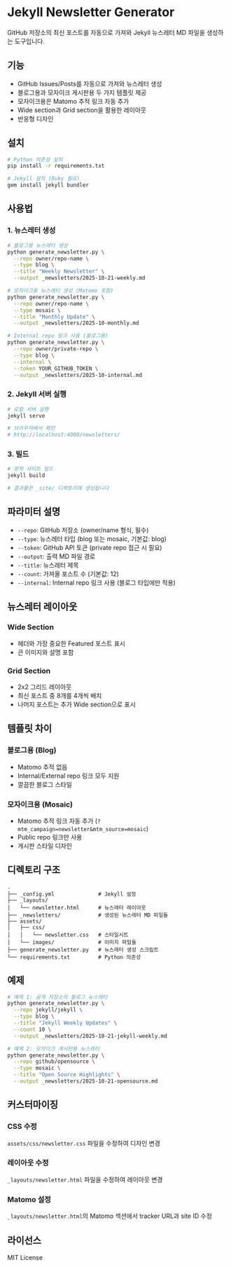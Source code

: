 # Jekyll Newsletter Generator

GitHub 저장소의 최신 포스트를 자동으로 가져와 Jekyll 뉴스레터 MD 파일을 생성하는 도구입니다.

## 기능

- GitHub Issues/Posts를 자동으로 가져와 뉴스레터 생성
- 블로그용과 모자이크 게시판용 두 가지 템플릿 제공
- 모자이크용은 Matomo 추적 링크 자동 추가
- Wide section과 Grid section을 활용한 레이아웃
- 반응형 디자인

## 설치

```bash
# Python 의존성 설치
pip install -r requirements.txt

# Jekyll 설치 (Ruby 필요)
gem install jekyll bundler
```

## 사용법

### 1. 뉴스레터 생성

```bash
# 블로그용 뉴스레터 생성
python generate_newsletter.py \
  --repo owner/repo-name \
  --type blog \
  --title "Weekly Newsletter" \
  --output _newsletters/2025-10-21-weekly.md

# 모자이크용 뉴스레터 생성 (Matomo 포함)
python generate_newsletter.py \
  --repo owner/repo-name \
  --type mosaic \
  --title "Monthly Update" \
  --output _newsletters/2025-10-monthly.md

# Internal repo 링크 사용 (블로그용)
python generate_newsletter.py \
  --repo owner/private-repo \
  --type blog \
  --internal \
  --token YOUR_GITHUB_TOKEN \
  --output _newsletters/2025-10-internal.md
```

### 2. Jekyll 서버 실행

```bash
# 로컬 서버 실행
jekyll serve

# 브라우저에서 확인
# http://localhost:4000/newsletters/
```

### 3. 빌드

```bash
# 정적 사이트 빌드
jekyll build

# 결과물은 _site/ 디렉토리에 생성됩니다
```

## 파라미터 설명

- `--repo`: GitHub 저장소 (owner/name 형식, 필수)
- `--type`: 뉴스레터 타입 (blog 또는 mosaic, 기본값: blog)
- `--token`: GitHub API 토큰 (private repo 접근 시 필요)
- `--output`: 출력 MD 파일 경로
- `--title`: 뉴스레터 제목
- `--count`: 가져올 포스트 수 (기본값: 12)
- `--internal`: Internal repo 링크 사용 (블로그 타입에만 적용)

## 뉴스레터 레이아웃

### Wide Section
- 헤더와 가장 중요한 Featured 포스트 표시
- 큰 이미지와 설명 포함

### Grid Section
- 2x2 그리드 레이아웃
- 최신 포스트 중 8개를 4개씩 배치
- 나머지 포스트는 추가 Wide section으로 표시

## 템플릿 차이

### 블로그용 (Blog)
- Matomo 추적 없음
- Internal/External repo 링크 모두 지원
- 깔끔한 블로그 스타일

### 모자이크용 (Mosaic)
- Matomo 추적 링크 자동 추가 (`?mtm_campaign=newsletter&mtm_source=mosaic`)
- Public repo 링크만 사용
- 게시판 스타일 디자인

## 디렉토리 구조

```
.
├── _config.yml              # Jekyll 설정
├── _layouts/
│   └── newsletter.html      # 뉴스레터 레이아웃
├── _newsletters/            # 생성된 뉴스레터 MD 파일들
├── assets/
│   ├── css/
│   │   └── newsletter.css   # 스타일시트
│   └── images/              # 이미지 파일들
├── generate_newsletter.py   # 뉴스레터 생성 스크립트
└── requirements.txt         # Python 의존성
```

## 예제

```bash
# 예제 1: 공개 저장소의 블로그 뉴스레터
python generate_newsletter.py \
  --repo jekyll/jekyll \
  --type blog \
  --title "Jekyll Weekly Updates" \
  --count 10 \
  --output _newsletters/2025-10-21-jekyll-weekly.md

# 예제 2: 모자이크 게시판용 뉴스레터
python generate_newsletter.py \
  --repo github/opensource \
  --type mosaic \
  --title "Open Source Highlights" \
  --output _newsletters/2025-10-21-opensource.md
```

## 커스터마이징

### CSS 수정
`assets/css/newsletter.css` 파일을 수정하여 디자인 변경

### 레이아웃 수정
`_layouts/newsletter.html` 파일을 수정하여 레이아웃 변경

### Matomo 설정
`_layouts/newsletter.html`의 Matomo 섹션에서 tracker URL과 site ID 수정

## 라이선스

MIT License
